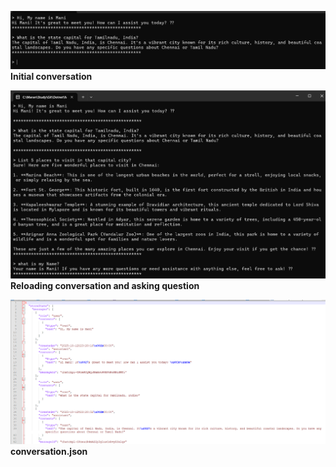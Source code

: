 
![Initial Conversation](image.png)
**Initial conversation**

![Reloading the conversation](image-1.png)
**Reloading conversation and asking question**

![Conversation.json storage](image-2.png)
**conversation.json**
